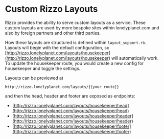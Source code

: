 # Custom Rizzo Layouts

Rizzo provides the ability to serve custom layouts as a service. These custom layouts are used by more bespoke sites within lonelyplanet.com and also by foreign partners and other third parties.

How these layouts are structured is defined within `layout_support.rb`. Layouts will begin with the default configuration, so [http://rizzo.lonelyplanet.com/layouts/housekeeper](http://rizzo.lonelyplanet.com/layouts/housekeeper) will automatically work. To update the housekeeper route, you would create a new config for housekeeper and toggle the settings.

Layouts can be previewed at

```
http://rizzo.lonelyplanet.com/layouts/{{your route}}
```

and then the head, header and footer are exposed as endpoints:

- [http://rizzo.lonelyplanet.com/layouts/housekeeper/head](http://rizzo.lonelyplanet.com/layouts/housekeeper/head)
- [http://rizzo.lonelyplanet.com/layouts/housekeeper/header](http://rizzo.lonelyplanet.com/layouts/housekeeper/header)
- [http://rizzo.lonelyplanet.com/layouts/housekeeper/footer](http://rizzo.lonelyplanet.com/layouts/housekeeper/footer)
